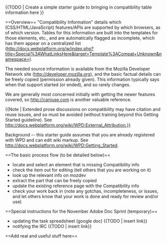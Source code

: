 {{TODO | Create a simple starter guide to bringing in compatibility table information here }}

==Overview==
"Compatibility Information" details which (CSS/HTML/JavaScript) features/APIs are supported by which browsers, as of which version.  Tables for this information are built into the templates for those elements, etc., and are automatically flagged as incomplete, which has them appear on a centralized list (http://docs.webplatform.org/w/index.php?title=Special%3AWhatLinksHere&target=Template%3ACompat+Unknown&namespace=).

The needed source information is available from the Mozilla Developer Network site (http://developer.mozilla.org), and the basic factual details can be freely copied (permission already given).  This information typically says when that support started (or ended), and so rarely changes.

We are generally most concerned initially with getting the newer features covered, so http://caniuse.com is another valuable reference.

{{Note | Extended prose discussions on compatibility may have citation and reuse issues, and so must be avoided (without training beyond this Getting Started guideline).  See http://docs.webplatform.org/wiki/WPD:External_Attribution.}}

Background -- this starter guide assumes that you are already registered with WPD and can edit wiki markup.  See http://docs.webplatform.org/wiki/WPD:Getting_Started.

==The basic process flow (to be detailed below)==
* locate and select an element that is missing Compatibility info
* check the item out for editing (tell others that you are working on it)
* look up the relevant info on mozdev
* extract the part that can be freely copied
* update the existing reference page with the Compatibility info
* check your work back in (note any gotchas, incompleteness, or issues, and let others know that your work is done and ready for review and/or use)

==Special instructions for the November Adobe Doc Sprint (temporary)==
* updating the task spreadsheet (google doc) {{TODO | insert link}}
* notifying the IRC {{TODO | insert link}}

==Add real and useful stuff here==